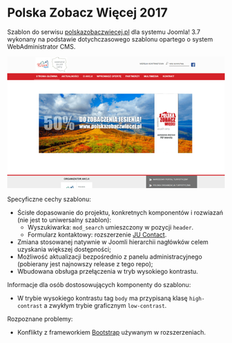 # Polska Zobacz Więcej 2017
Szablon do serwisu [polskazobaczwiecej.pl][1] dla systemu Joomla! 3.7 wykonany na podstawie dotychczasowego szablonu opartego o system WebAdministrator CMS.

![Podgląd szablonu](template_preview.png)

Specyficzne cechy szablonu:
* Ścisłe dopasowanie do projektu, konkretnych komponentów i rozwiazań (nie jest to uniwersalny szablon):
  * Wyszukiwarka: `mod_search` umieszczony w pozycji `header`.
  * Formularz kontaktowy: rozszerzenie [JU Contact][2].
* Zmiana stosowanej natywnie w Joomli hierarchii nagłówków celem uzyskania większej dostępności;
* Możliwość aktualizacji bezpośrednio z panelu administracyjnego (pobierany jest najnowszy release z tego repo);
* Wbudowana obsługa przełączenia w tryb wysokiego kontrastu.

Informacje dla osób dostosowujących komponenty do szablonu:
* W trybie wysokiego kontrastu tag `body` ma przypisaną klasę `high-contrast` a zwykłym trybie graficznym `low-contrast`.

Rozpoznane problemy:
* Konflikty z frameworkiem [Bootstrap][3] używanym w rozszerzeniach.

[1]:http://www.polskazobaczwiecej.pl
[2]:https://extensions.joomla.org/extension/contacts-and-feedback/contact-forms/ju-contact/
[3]:http://getbootstrap.com/
